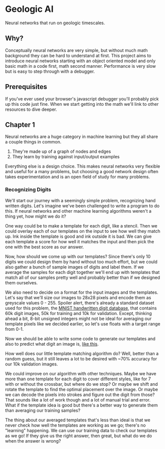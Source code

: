 # Geologic AI

Neural networks that run on geologic timescales.

## Why?

Conceptually neural networks are very simple, but without much math background 
they can be hard to understand at first. This project aims to introduce
neural networks starting with an object oriented model and only basic math
in a code first, math second manner. Performance is very slow but is easy to 
step through with a debugger.

## Prerequisites

If you've ever used your browser's javascript debugger you'll probably pick up
this code just fine. When we start getting into the math we'll link to other
resources to dive deeper.

## Chapter 1

Neural networks are a huge category in machine learning but they all share
a couple things in common.

1. They're made up of a graph of nodes and edges
2. They learn by training against input/output examples

Everything else is a design choice. This makes neural networks very flexible
and useful for a many problems, but choosing a good network design often 
takes experimentation and is an open field of study for many problems.

### Recognizing Digits

We'll start our journey with a seemingly simple problem, recognizing hand 
written digits. Let's imagine we've been challenged to write a program to 
do this. If neural networks and other machine learning algorithms weren't 
a thing yet, how might we do it?

One way could be to make a template for each digit, like a stencil. Then
we could overlay each of our templates on the input to see how well they
match up. Ink inside the template is good and ink outside it is bad. We 
can give each template a score for how well it matches the input and 
then pick the one with the best score as our answer.

Now, how should we come up with our templates? Since there's only 10 digits
we could design them by hand without too much effort, but we could also
gather a bunch of sample images of digits and label them. If we average 
the samples for each digit together we'll end up with templates that 
match all of our samples pretty well and probably better than if we 
designed them ourselves.

We also need to decide on a format for the input images and the templates. 
Let's say that we'll size our images to 28x28 pixels and encode them as
greyscale values 0 - 255. Spoiler alert, there's already a standard dataset
used for this problem, the 
[MNIST handwritten digit database](http://yann.lecun.com/exdb/mnist/),
that contains 60k digit images, 50k for training and 10k for validation.
Except, thinking ahead a bit, 8-bit unsigned integers might not be ideal
for averaging our template pixels like we decided earlier, so let's use
 floats with a target range from 0-1.

Now we should be able to write some code to generate our templates and
also to predict what digit an image is, [like this](./js/naive.js).

How well does our little template matching algorithm do? Well, better
than a random guess, but it still leaves a lot to be desired with ~70%
accuracy for our 10k validation images.

We could improve on our algorithm with other techniques. Maybe we have more 
than one template for each digit to cover different styles, like for 7 with or 
without the crossbar, but where do we stop? Or maybe we shift and rotate the 
template to find the optimal placement over the image. Or maybe we can decode 
the pixels into strokes and figure out the digit from those? That sounds like a 
lot of work though and a lot of manual trial and error. What if the template 
idea is good but there's a better way to generate them than averaging our 
training samples?

The thing about our averaged templates that's less than ideal is that we
never check how well the templates are working as we go; there's no "learning"
happening. We can use our training data to check our templates as we go! If
they give us the right answer, then great, but what do we do when the answer
is wrong?